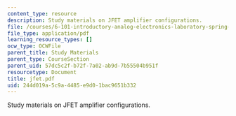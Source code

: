 ```yaml
---
content_type: resource
description: Study materials on JFET amplifier configurations.
file: /courses/6-101-introductory-analog-electronics-laboratory-spring-2007/244d019a5c9a4485e9d01bac9651b332_jfet.pdf
file_type: application/pdf
learning_resource_types: []
ocw_type: OCWFile
parent_title: Study Materials
parent_type: CourseSection
parent_uid: 57dc5c2f-b72f-7a02-ab9d-7b55504b951f
resourcetype: Document
title: jfet.pdf
uid: 244d019a-5c9a-4485-e9d0-1bac9651b332
---
```

Study materials on JFET amplifier configurations.

